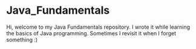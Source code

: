 # Java_Fundamentals
Hi, welcome to my Java Fundamentals repository. I wrote it while learning the basics of Java programming. Sometimes I revisit it when I forget something :)
